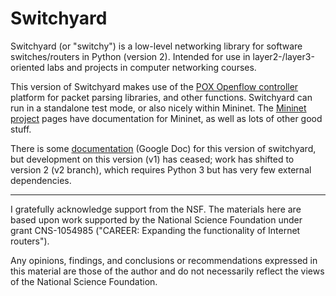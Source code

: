 Switchyard
==========

Switchyard (or "switchy") is a low-level networking library for software switches/routers in Python (version 2).  Intended for use in layer2-/layer3-oriented labs and projects in computer networking courses.

This version of Switchyard makes use of the [POX Openflow controller](https://github.com/noxrepo/pox) platform for packet parsing libraries, and other functions.  Switchyard can run in a standalone test mode, or also nicely within Mininet.  The [Mininet project](http://www.mininet.org) pages have documentation for Mininet, as well as lots of other good stuff.

There is some [documentation](https://docs.google.com/a/colgate.edu/document/d/1ZT8jKr1vDWsSg12Bf63qcKMxyncIVJGwTLCUY140tWg/edit?usp=sharing) (Google Doc) for this version of switchyard, but development on this version (v1) has ceased; work has shifted to version 2 (v2 branch), which requires Python 3 but has very few external dependencies.  

----

I gratefully acknowledge support from the NSF.  The materials here are
based upon work supported by the National Science Foundation under
grant CNS-1054985 ("CAREER: Expanding the functionality of Internet
routers").

Any opinions, findings, and conclusions or recommendations expressed
in this material are those of the author and do not necessarily
reflect the views of the National Science Foundation.
